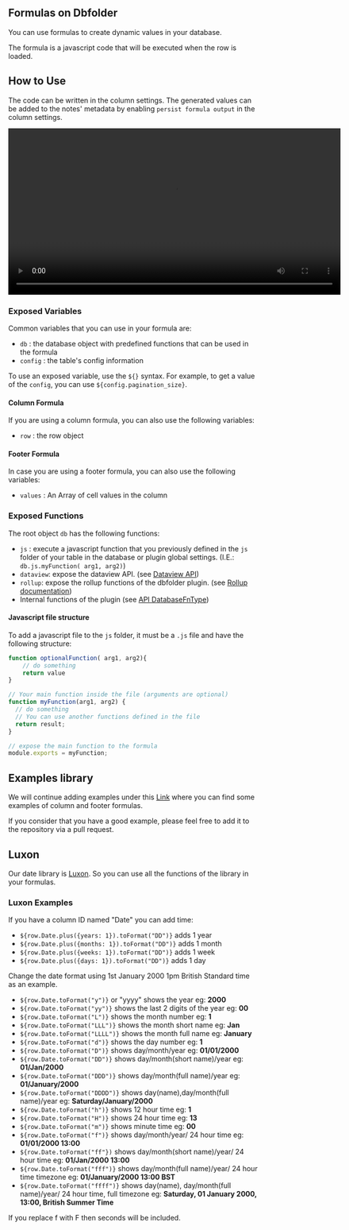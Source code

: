 ## Formulas on Dbfolder

You can use formulas to create dynamic values in your database. 

The formula is a javascript code that will be executed when the row is loaded.

## How to Use

The code can be written in the column settings. The generated values can be added to the notes' metadata by enabling `persist formula output` in the column settings.

<video  width="670" controls>
  <source src="https://user-images.githubusercontent.com/38974541/197597294-aaf809e6-bb28-4e30-9e26-4281f6030236.mov" type="video/mp4">
</video>

### Exposed Variables
Common variables that you can use in your formula are:
- `db` : the database object with predefined functions that can be used in the formula
- `config` : the table's config information

To use an exposed variable, use the `${}` syntax. For example, to get a value of the `config`, you can use `${config.pagination_size}`.
#### Column Formula
If you are using a column formula, you can also use the following variables:
- `row` : the row object
#### Footer Formula
In case you are using a footer formula, you can also use the following variables:
- `values` : An Array of cell values in the column

### Exposed Functions

The root object `db` has the following functions:

- `js` : execute a javascript function that you previously defined in the `js` folder of your table in the database or plugin global settings. (I.E.: `db.js.myFunction( arg1, arg2)`)
- `dataview`: expose the dataview API. (see [Dataview API](https://github.com/blacksmithgu/obsidian-dataview/blob/master/src/api/plugin-api.ts))
- `rollup`: expose the rollup functions of the dbfolder plugin.  (see [Rollup documentation](/obsidian-db-folder/features/Relations/#rollups))
- Internal functions of the plugin (see [API DatabaseFnType](https://github.com/RafaelGB/obsidian-db-folder/blob/master/src/cdm/ModulesFnModel.ts))
#### Javascript file structure
To add a javascript file to the `js` folder, it must be a `.js` file and have the following structure:

```javascript
function optionalFunction( arg1, arg2){
    // do something
    return value
}

// Your main function inside the file (arguments are optional)
function myFunction(arg1, arg2) {
  // do something
  // You can use another functions defined in the file
  return result;
}

// expose the main function to the formula
module.exports = myFunction;
```

## Examples library
We will continue adding examples under this [Link](https://github.com/RafaelGB/obsidian-db-folder/tree/master/docs/examples) where you can find some examples of column and footer formulas.

If you consider that you have a good example, please feel free to add it to the repository via a pull request.

## Luxon
Our date library is [Luxon](https://moment.github.io/luxon/#/). So you can use all the functions of the library in your formulas.

### Luxon Examples
If you have a column ID named "Date" you can add time:

- `${row.Date.plus({years: 1}).toFormat("DD")}` adds 1 year
- `${row.Date.plus({months: 1}).toFormat("DD")}` adds 1 month
- `${row.Date.plus({weeks: 1}).toFormat("DD")}` adds 1 week
- `${row.Date.plus({days: 1}).toFormat("DD")}` adds 1 day

Change the date format using 1st January 2000 1pm British Standard time as an example.

- `${row.Date.toFormat("y")}` or "yyyy" shows the year eg: **2000**
- `${row.Date.toFormat("yy")}` shows the last 2 digits of the year eg: **00**
- `${row.Date.toFormat("L")}` shows the month number eg: **1**
- `${row.Date.toFormat("LLL")}` shows the month short name eg: **Jan**
- `${row.Date.toFormat("LLLL")}` shows the month full name eg: **January**
- `${row.Date.toFormat("d")}` shows the day number eg: **1**
- `${row.Date.toFormat("D")}` shows day/month/year eg: **01/01/2000**
- `${row.Date.toFormat("DD")}` shows day/month(short name)/year eg: **01/Jan/2000**
- `${row.Date.toFormat("DDD")}` shows day/month(full name)/year eg: **01/January/2000**
- `${row.Date.toFormat("DDDD")}` shows day(name),day/month(full name)/year eg: **Saturday/January/2000**
- `${row.Date.toFormat("h")}` shows 12 hour time eg: **1**
- `${row.Date.toFormat("H")}` shows 24 hour time eg: **13**
- `${row.Date.toFormat("m")}` shows minute time eg: **00**
- `${row.Date.toFormat("f")}` shows day/month/year/ 24 hour time eg: **01/01/2000 13:00**
- `${row.Date.toFormat("ff"})` shows day/month(short name)/year/ 24 hour time eg: **01/Jan/2000 13:00**
- `${row.Date.toFormat("fff")}` shows day/month(full name)/year/ 24 hour time timezone eg: **01/January/2000 13:00 BST**
- `${row.Date.toFormat("ffff")}` shows day(name), day/month(full name)/year/ 24 hour time, full timezone eg: **Saturday, 01 January 2000, 13:00, British Summer Time** 

If you replace f with F then seconds will be included.
